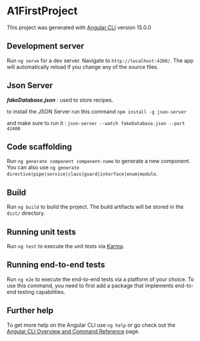 # A1FirstProject

This project was generated with [Angular CLI](https://github.com/angular/angular-cli) version 15.0.0

## Development server

Run `ng serve` for a dev server. Navigate to `http://localhost:4200/`. The app will automatically reload if you change any of the source files.

## Json Server

***fakeDatabase.json*** : used to store recipes.

to install the JSON Server run this command `npm install -g json-server` 

and make sure to run it : `json-server --watch fakeDatabase.json --port 42400`

## Code scaffolding

Run `ng generate component component-name` to generate a new component. You can also use `ng generate directive|pipe|service|class|guard|interface|enum|module`.

## Build

Run `ng build` to build the project. The build artifacts will be stored in the `dist/` directory.

## Running unit tests

Run `ng test` to execute the unit tests via [Karma](https://karma-runner.github.io).

## Running end-to-end tests

Run `ng e2e` to execute the end-to-end tests via a platform of your choice. To use this command, you need to first add a package that implements end-to-end testing capabilities.

## Further help

To get more help on the Angular CLI use `ng help` or go check out the [Angular CLI Overview and Command Reference](https://angular.io/cli) page.
